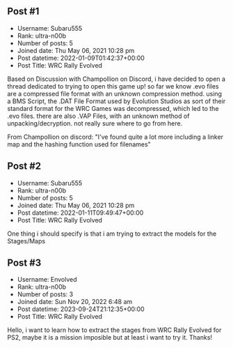 ## Post #1
- Username: Subaru555
- Rank: ultra-n00b
- Number of posts: 5
- Joined date: Thu May 06, 2021 10:28 pm
- Post datetime: 2022-01-09T01:42:37+00:00
- Post Title: WRC Rally Evolved

Based on Discussion with Champollion on Discord, i have decided to open a thread dedicated to trying to open this game up!
so far we know .evo files are a compressed file format with an unknown compression method. using a BMS Script, the .DAT File Format used by Evolution Studios as sort of their standard format for the WRC Games was decompressed, which led to the .evo files.
there are also .VAP Files, with an unknown method of unpacking/decryption.
not really sure where to go from here.

From Champollion on discord:
"I've found quite a lot more including a linker map and the hashing function used for filenames"
## Post #2
- Username: Subaru555
- Rank: ultra-n00b
- Number of posts: 5
- Joined date: Thu May 06, 2021 10:28 pm
- Post datetime: 2022-01-11T09:49:47+00:00
- Post Title: WRC Rally Evolved

One thing i should specify is that i am trying to extract the models for the Stages/Maps
## Post #3
- Username: Envolved
- Rank: ultra-n00b
- Number of posts: 3
- Joined date: Sun Nov 20, 2022 6:48 am
- Post datetime: 2023-09-24T21:12:35+00:00
- Post Title: WRC Rally Evolved

Hello, i want to learn how to extract the stages from WRC Rally Evolved for PS2, maybe it is a mission imposible but at least i want to try it. Thanks!
